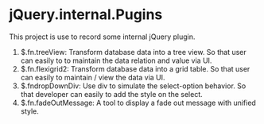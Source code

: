 jQuery.internal.Pugins
======================

This project is use to record some internal jQuery plugin.

  1. $.fn.treeView: Transform database data into a tree view. So that user can easily to to maintain the data relation and value via UI.
  2. $.fn.flexigrid2: Transform database data into a grid table. So that user can easily to maintain / view the data via UI.
  3. $.fndropDownDiv: Use div to simulate the select-option behavior. So that developer can easily to add the style on the select.
  4. $.fn.fadeOutMessage: A tool to display a fade out message with unified style.
